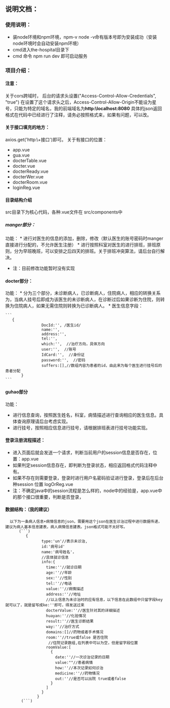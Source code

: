 ## 说明文档：

### 使用说明：
* 装node环境和npm环境，npm-v node -v命有版本号即为安装成功（安装node环境时会自动安装npm环境）
* cmd进入the-hospital目录下
* cmd 命令 npm run dev 即可启动服务

### 项目介绍：

#### 注意：
关于cors跨域时，
后台的请求头设置("Access-Control-Allow-Credentials", "true")
在设置了这个请求头之后，Access-Control-Allow-Origin不能设为星号，只能为特定的域名，我的前端域名为**http:\\localhost:8080**
具体的json返回格式在代码中已经进行了注释，请务必按照格式来，如果有问题，可以改。

#### 关于接口填充的地方：
axios.get('http:\\+接口')即可。
关于有接口的位置：
* app.vue
* gua.vue
* docterTable.vue
* docter.vue
* docterReady.vue
* docterWer.vue
* docterRoom.vue
* loginReg.vue

#### 目录结构介绍
src目录下为核心代码，各种.vue文件在 src/components中

##### manger部分：
功能：
    * 进行对医生的信息的添加，删除，修改（默认医生的账号密码时manger直接进行分配的，不允许医生注册）
    * 进行按照科室对医生的进行排班，排班原则，分为早班晚班，可以安排之后四天的排班。关于排班冲突算法，请后台自行解决。
* 注：目前修改功能暂时没有实现

#### docter部分：
功能：
    * 分为三个部分，未诊断病人，已诊断病人，住院病人，相应的转换关系为，当病人挂号后即成为该医生的未诊断病人，在诊断过后如果诊断为住院，则转换为住院病人，如果无需住院则转换为已诊断病人。
    * 医生信息字段：
    
    ```
       {
                    DocId:'', /医生id/
                    name:'',  
                    address:'',
                    tel:'',
                    which:'',  //治疗方向，具体方向
                    user:'',  //账号
                    IdCard:'',  //身份证
                    password:'',  //密码
                    suffers:[],//数组内容为患者的id，由此来为每个医生进行挂号后的患者分配
           }
    ```
####  guhao部分
功能：
  * 进行信息查询，按照医生姓名，科室，病情描述进行查询相应的医生信息。具体查询原理请后台考虑实现。
  * 进行挂号，按照相应信息进行挂号，请根据排班表进行挂号功能实现。
  
#### 登录注册流程描述：
  * 进入页面后就会发送一个请求，判断当前用户的session信息是否存在，位置：app.vue
  * 如果判定session信息存在，即判断为登录状态，相应返回格式代码注释中有。
  * 如果不存在则需要登录，登录时进行用户名密码验证进行登录，登录后在后台种session 位置 logOrReg.vue
  * 注：不确定java中的session流程是怎么样的，node中的经验是，app.vue中的那个接口很重要，判断是否登录，
  
####  数据结构：（我的建议）
      以下为一条病人信息+病情信息的json，需要用这个json在医生诊治过程中进行数据传递，建议为病人基本信息建表，病人病情信息建表。json格式可能不太好写。
          (```)
             {
                    type:'un'//表示未诊治,
                    id:'病号id'
                    name:'病号姓名'，
                    //具体就诊信息
                    info:{
                      time:''//就诊日期
                      age:''//年龄
                      sex:''//性别
                      tel:''//电话
                      value:''//病情描述
                      address:''//地址
                      //以上信息为未诊治时的应有信息，以下信息在此数组中只留字段key就可以了，就是留写成ke:''即可，得发送过来
                      docterValue:''//医生针对其的详细描述
                      huayan:''//化验情况
                      result:''//医生诊断结果
                      way:''//治疗方式
                      domains:[]//药物或者手术情况
                      room:''//true或false 是否住院
                       //住院记录数组,在列表中可以为空，但是留字段位置
                      roomValue:[
                        {
                          date:''//一次诊治记录的日期
                          value:""//患者病情
                          how:''//本次记录如何诊治
                          medicine:''//药物情况
                          out:''//是否可以出院 true或者false
                        }
                      ]
                    }
                  }
           (```)

